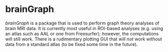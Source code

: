 # brainGraph
*brainGraph* is a package that is used to perform graph theory analyses of brain
MRI data. It is currently most useful in ROI-based analyses (e.g. using an atlas
such as AAL or one from Freesurfer); however, the computations will still work.
There is a rudimentary plotting GUI that will *not* work without data from a
standard atlas (to be fixed some time in the future).
